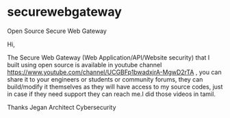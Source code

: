 # securewebgateway
Open Source Secure Web Gateway

Hi,

The Secure Web Gateway (Web Application/API/Website security) that I built using open source is available in youtube channel https://www.youtube.com/channel/UCGBFp1bwadxjrA-MgwD2rTA , you can share it to your engineers or students or community forums, they can build/modify it themselves as they will have access to my source codes, just in case if they need support they can reach me.I did those videos in tamil.

Thanks
Jegan
Architect Cybersecurity
